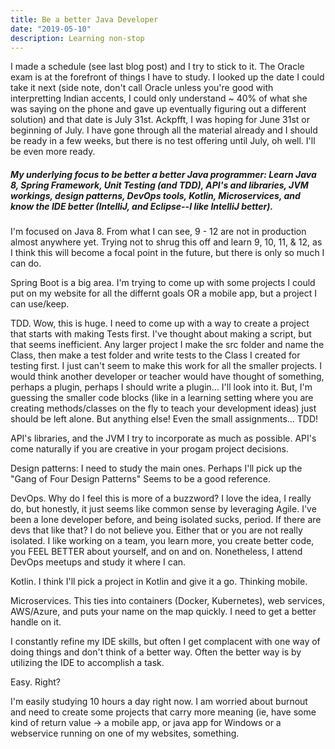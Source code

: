 ```yaml
---
title: Be a better Java Developer
date: "2019-05-10"
description: Learning non-stop
---
```


I made a schedule (see last blog post) and I try to stick to it. The Oracle exam is at the forefront of things I have to study. I looked up the date I could take it next (side note, don't call Oracle unless you're good with interpretting Indian accents, I could only understand ~ 40% of what she was saying on the phone and gave up eventually figuring out a different solution) and that date is July 31st. Ackpfft, I was hoping for June 31st or beginning of July. I have gone through all the material already and I should be ready in a few weeks, but there is no test offering until July, oh well. I'll be even more ready.

##### My underlying focus to be better a better Java programmer: Learn Java 8, Spring Framework, Unit Testing (and TDD), API's and libraries, JVM workings, design patterns, DevOps tools, Kotlin, Microservices, and know the IDE better (IntelliJ, and Eclipse--I like IntelliJ better).

I'm focused on Java 8. From what I can see, 9 - 12 are not in production almost anywhere yet. Trying not to shrug this off and learn 9, 10, 11, & 12, as I think this will become a focal point in the future, but there is only so much I can do.

Spring Boot is a big area. I'm trying to come up with some projects I could put on my website for all the differnt goals OR a mobile app, but a project I can use/keep.

TDD. Wow, this is huge. I need to come up with a way to create a project that starts with making Tests first. I've thought about making a script, but that seems inefficient. Any larger project I make the src folder and name the Class, then make a test folder and write tests to the Class I created for testing first. I just can't seem to make this work for all the smaller projects. I would think another developer or teacher would have thought of something, perhaps a plugin, perhaps I should write a plugin... I'll look into it. But, I'm guessing the smaller code blocks (like in a learning setting where you are creating methods/classes on the fly to teach your development ideas) just should be left alone. But anything else! Even the small assignments... TDD!

API's libraries, and the JVM I try to incorporate as much as possible. API's come naturally if you are creative in your progam project decisions.

Design patterns: I need to study the main ones. Perhaps I'll pick up the "Gang of Four Design Patterns" Seems to be a good reference.

DevOps. Why do I feel this is more of a buzzword? I love the idea, I really do, but honestly, it just seems like common sense by leveraging Agile. I've been a lone developer before, and being isolated sucks, period. If there are devs that like that? I do not believe you. Either that or you are not really isolated. I like working on a team, you learn more, you create better code, you FEEL BETTER about yourself, and on and on. Nonetheless, I attend DevOps meetups and study it where I can.

Kotlin. I think I'll pick a project in Kotlin and give it a go. Thinking mobile.

Microservices. This ties into containers (Docker, Kubernetes), web services, AWS/Azure, and puts your name on the map quickly. I need to get a better handle on it.

I constantly refine my IDE skills, but often I get complacent with one way of doing things and don't think of a better way. Often the better way is by utilizing the IDE to accomplish a task.

Easy. Right?

I'm easily studying 10 hours a day right now. I am worried about burnout and need to create some projects that carry more meaning (ie, have some kind of return value -> a mobile app, or java app for Windows or a webservice running on one of my websites, something.
